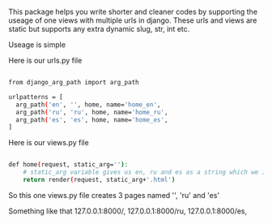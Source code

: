 
This package helps you write shorter and cleaner codes by supporting the useage of one views with multiple urls in django. 
These urls and views are static but supports any extra dynamic slug, str, int etc.


Useage is simple

Here is our urls.py file


```sh

from django_arg_path import arg_path

urlpatterns = [
  arg_path('en', '', home, name='home_en',
  arg_path('ru', 'ru', home, name='home_ru',
  arg_path('es', 'es', home, name='home_es',
]

```


Here is our views.py file

```sh

def home(request, static_arg=''):
    # static_arg variable gives us en, ru and es as a string which we included in the beginning of our path
    return render(request, static_arg+'.html')

```

So this one views.py file creates 3 pages named '', 'ru' and 'es'

Something like that
127.0.0.1:8000/,
127.0.0.1:8000/ru,
127.0.0.1:8000/es,

